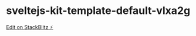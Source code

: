 # sveltejs-kit-template-default-vlxa2g

[Edit on StackBlitz ⚡️](https://stackblitz.com/edit/sveltejs-kit-template-default-vlxa2g)